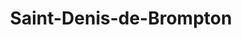---
title: Saint-Denis-de-Brompton
url: /saint-denis-de-brompton/
latitude: 45.448
longitude: -72.058
---